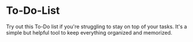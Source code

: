 # To-Do-List
Try out this To-Do list if you're struggling to stay on top of your tasks. It's a simple but helpful tool to keep everything organized and memorized.
